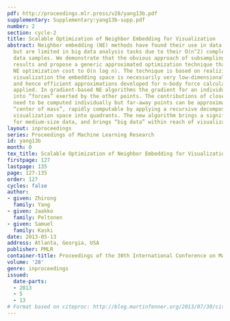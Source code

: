```yaml
---
pdf: http://proceedings.mlr.press/v28/yang13b.pdf
supplementary: Supplementary:yang13b-supp.pdf
number: 2
section: cycle-2
title: Scalable Optimization of Neighbor Embedding for Visualization
abstract: Neighbor embedding (NE) methods have found their use in data visualization
  but are limited in big data analysis tasks due to their O(n^2) complexity for n
  data samples. We demonstrate that the obvious approach of subsampling produces inferior
  results and propose a generic approximated optimization technique that reduces the
  NE optimization cost to O(n log n). The technique is based on realizing that in
  visualization the embedding space is necessarily very low-dimensional (2D or 3D),
  and hence efficient approximations developed for n-body force calculations can be
  applied. In gradient-based NE algorithms the gradient for an individual point decomposes
  into “forces” exerted by the other points. The contributions of close-by points
  need to be computed individually but far-away points can be approximated by their
  “center of mass”, rapidly computable by applying a recursive decomposition of the
  visualization space into quadrants. The new algorithm brings a significant speed-up
  for medium-size data, and brings “big data” within reach of visualization.
layout: inproceedings
series: Proceedings of Machine Learning Research
id: yang13b
month: 0
tex_title: Scalable Optimization of Neighbor Embedding for Visualization
firstpage: 127
lastpage: 135
page: 127-135
order: 127
cycles: false
author:
- given: Zhirong
  family: Yang
- given: Jaakko
  family: Peltonen
- given: Samuel
  family: Kaski
date: 2013-05-13
address: Atlanta, Georgia, USA
publisher: PMLR
container-title: Proceedings of the 30th International Conference on Machine Learning
volume: '28'
genre: inproceedings
issued:
  date-parts:
  - 2013
  - 5
  - 13
# Format based on citeproc: http://blog.martinfenner.org/2013/07/30/citeproc-yaml-for-bibliographies/
---
```

